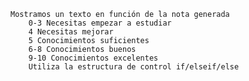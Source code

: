 
    Mostramos un texto en función de la nota generada
        0-3 Necesitas empezar a estudiar
        4 Necesitas mejorar
        5 Conocimientos suficientes
        6-8 Conocimientos buenos
        9-10 Conocimientos excelentes
        Utiliza la estructura de control if/elseif/else
